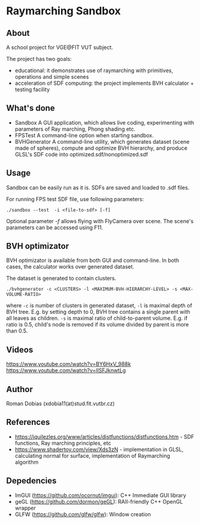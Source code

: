 # Raymarching Sandbox

## About
A school project for VGE@FIT VUT subject.

The project has two goals:
- educational: it demonstrates use of raymarching with primitives, operations and simple scenes
- acceleration of SDF computing: the project implements BVH calculator + testing facility

## What's done

- Sandbox
    A GUI application, which allows live coding, experimenting with parameters of Ray marching,
    Phong shading etc.
- FPSTest
    A command-line option when starting sandbox.
- BVHGenerator
    A command-line utility, which generates dataset (scene made of spheres), compute and optimize
    BVH hierarchy, and produce GLSL's SDF code into optimized.sdf/nonoptimized.sdf

## Usage
Sandbox can be easily run as it is. SDFs are saved and loaded to .sdf files.

For running FPS test SDF file, use following parameters:

```
./sandbox --test  -i <file-to-sdf> [-f]
```
Optional parameter *-f* allows flying with FlyCamera over scene.
The scene's parameters can be accessed using F11.

## BVH optimizator

BVH optimizator is available from both GUI and command-line. In both cases, the calculator 
works over generated dataset.

The dataset is generated to contain clusters. 

```
./bvhgenerator -c <CLUSTERS> -l <MAXIMUM-BVH-HIERARCHY-LEVEL> -s <MAX-VOLUME-RATIO>
```
where
`-c` is number of clusters in generated dataset,
`-l` is maximal depth of BVH tree. E.g. by setting depth to 0, BVH tree contains a single parent
with all leaves as children.
`-s` is maximal ratio of child-to-parent volume. E.g. if ratio is 0.5, child's node is 
removed if its volume divided by parent is more than 0.5.

## Videos
https://www.youtube.com/watch?v=BY6HxV_988k
https://www.youtube.com/watch?v=lISFJknwtLg

## Author
Roman Dobias (xdobia11(at)stud.fit.vutbr.cz)

## References
- https://iquilezles.org/www/articles/distfunctions/distfunctions.htm  - SDF functions, Ray marching principles, etc
- https://www.shadertoy.com/view/Xds3zN - implementation in GLSL, calculating normal for surface, implementation of Raymarching algorithm

## Depedencies

- ImGUI (https://github.com/ocornut/imgui): C++ Immediate GUI library
- geGL (https://github.com/dormon/geGL): RAII-friendly C++ OpenGL wrapper
- GLFW (https://github.com/glfw/glfw): Window creation

